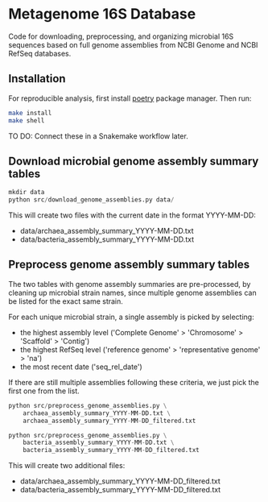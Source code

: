 # Metagenome 16S Database

Code for downloading, preprocessing, and organizing microbial 16S sequences
based on full genome assemblies from NCBI Genome and NCBI RefSeq databases.

## Installation

For reproducible analysis, first install [poetry](https://python-poetry.org/docs/#installation) package manager. Then run:

```sh
make install
make shell
```

TO DO: Connect these in a Snakemake workflow later.

## Download microbial genome assembly summary tables

```py
mkdir data
python src/download_genome_assemblies.py data/
```

This will create two files with the current date in the format YYYY-MM-DD:

- data/archaea_assembly_summary_YYYY-MM-DD.txt
- data/bacteria_assembly_summary_YYYY-MM-DD.txt

## Preprocess genome assembly summary tables

The two tables with genome assembly summaries are pre-processed, by cleaning up
microbial strain names, since multiple genome assemblies can be listed for the
exact same strain.

For each unique microbial strain, a single assembly is picked by selecting:

- the highest assembly level ('Complete Genome' > 'Chromosome' > 'Scaffold' > 'Contig')
- the highest RefSeq level ('reference genome' > 'representative genome' > 'na') 
- the most recent date ('seq_rel_date')

If there are still multiple assemblies following these criteria, we just pick the
first one from the list.

```py
python src/preprocess_genome_assemblies.py \
    archaea_assembly_summary_YYYY-MM-DD.txt \
    archaea_assembly_summary_YYYY-MM-DD_filtered.txt

python src/preprocess_genome_assemblies.py \
    bacteria_assembly_summary_YYYY-MM-DD.txt \
    bacteria_assembly_summary_YYYY-MM-DD_filtered.txt

```

This will create two additional files:

- data/archaea_assembly_summary_YYYY-MM-DD_filtered.txt
- data/bacteria_assembly_summary_YYYY-MM-DD_filtered.txt